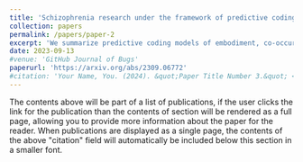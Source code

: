 ```yaml
---
title: 'Schizophrenia research under the framework of predictive coding: body, language, and others'
collection: papers
permalink: /papers/paper-2
excerpt: 'We summarize predictive coding models of embodiment, co-occurrence of over- and under-weighting priors, subjective time processing, language production or comprehension, self-or-other inference, and social interaction. Corresponding impairments and clinical manifestations of schizophrenia are reviewed under these models at the same time. Finally, we discuss why and how to inaugurate a therapy turn of further research under the framework of predictive coding.'
date: 2023-09-13
#venue: 'GitHub Journal of Bugs'
paperurl: 'https://arxiv.org/abs/2309.06772'
#citation: 'Your Name, You. (2024). &quot;Paper Title Number 3.&quot; <i>GitHub Journal of Bugs</i>. 1(3).'
---
```


The contents above will be part of a list of publications, if the user clicks the link for the publication than the contents of section will be rendered as a full page, allowing you to provide more information about the paper for the reader. When publications are displayed as a single page, the contents of the above "citation" field will automatically be included below this section in a smaller font.
